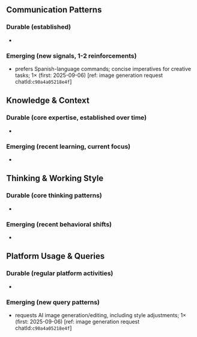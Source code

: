 ## Communication Patterns
### Durable (established)
- 

### Emerging (new signals, 1-2 reinforcements)
- prefers Spanish-language commands; concise imperatives for creative tasks; 1× (first: 2025-09-06) [ref: image generation request chatId:`c90a4a05218e4f`]

## Knowledge & Context
### Durable (core expertise, established over time)
- 

### Emerging (recent learning, current focus)
- 

## Thinking & Working Style
### Durable (core thinking patterns)
- 

### Emerging (recent behavioral shifts)
- 

## Platform Usage & Queries
### Durable (regular platform activities)
- 

### Emerging (new query patterns)
- requests AI image generation/editing, including style adjustments; 1× (first: 2025-09-06) [ref: image generation request chatId:`c90a4a05218e4f`]